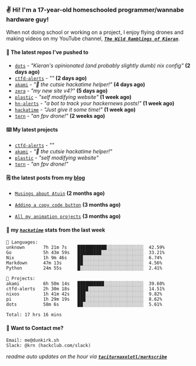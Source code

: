 ### ✌️ Hi! I'm a 17-year-old homeschooled programmer/wannabe hardware guy!

When not doing school or working on a project, I enjoy flying drones and making videos on my YouTube channel, [**_`The Wild Ramblings of Kieran`_**](https://youtube.com/@kieran.rambles).

#### 👷 The latest repos I've pushed to

- [`dots`](https://github.com/taciturnaxolotl/dots) - _"Kieran's opinionated (and probably slightly dumb) nix config"_ **(2 days ago)**
- [`ctfd-alerts`](https://github.com/taciturnaxolotl/ctfd-alerts) - _""_ **(2 days ago)**
- [`akami`](https://github.com/taciturnaxolotl/akami) - _"🌷 the cutsie hackatime helper!"_ **(4 days ago)**
- [`zera`](https://github.com/taciturnaxolotl/zera) - _"my new site v4?"_ **(5 days ago)**
- [`plastic`](https://github.com/taciturnaxolotl/plastic) - _"self modifying website"_ **(1 week ago)**
- [`hn-alerts`](https://github.com/taciturnaxolotl/hn-alerts) - _"a bot to track your hackernews posts!"_ **(1 week ago)**
- [`hackatime`](https://github.com/hackclub/hackatime) - _"Just give it some time!"_ **(1 week ago)**
- [`tern`](https://github.com/taciturnaxolotl/tern) - _"an fpv drone!"_ **(2 weeks ago)**

#### ⌨️ My latest projects

- [`ctfd-alerts`](https://github.com/taciturnaxolotl/ctfd-alerts) - _""_
- [`akami`](https://github.com/taciturnaxolotl/akami) - _"🌷 the cutsie hackatime helper!"_
- [`plastic`](https://github.com/taciturnaxolotl/plastic) - _"self modifying website"_
- [`tern`](https://github.com/taciturnaxolotl/tern) - _"an fpv drone!"_

#### 🗒️ the latest posts from my [blog](https://dunkirk.sh)

- [`Musings about Atuin`](https://dunkirk.sh/blog/atuin/) **(2 months ago)**

- [`Adding a copy code button`](https://dunkirk.sh/blog/adding-a-copy-button/) **(3 months ago)**

- [`All my animation projects`](https://dunkirk.sh/blog/my-animations/) **(3 months ago)**



#### 📡 my [_`hackatime`_](https://waka.hackclub.com) stats from the last week

```text
💾 Languages:
unknown       7h 21m 7s    ███████████░░░░░░░░░░░░░░  42.59%
Go            5h 43m 59s   █████████░░░░░░░░░░░░░░░░  33.21%
Nix           1h 9m 46s    ██░░░░░░░░░░░░░░░░░░░░░░░  6.74%
Markdown      47m 13s      ██░░░░░░░░░░░░░░░░░░░░░░░  4.56%
Python        24m 55s      █░░░░░░░░░░░░░░░░░░░░░░░░  2.41%

💼 Projects:
akami         6h 50m 14s   ██████████░░░░░░░░░░░░░░░  39.60%
ctfd-alerts   2h 30m 18s   ████░░░░░░░░░░░░░░░░░░░░░  14.51%
nixos         1h 41m 42s   ███░░░░░░░░░░░░░░░░░░░░░░  9.82%
pi            1h 29m 19s   ███░░░░░░░░░░░░░░░░░░░░░░  8.62%
dots          58m 6s       ██░░░░░░░░░░░░░░░░░░░░░░░  5.61%

Total: 17 hrs 16 mins
```

#### 📮 Want to Contact me?

```text
Email: me@dunkirk.sh
Slack: @krn (hackclub.com/slack)
```

_readme auto updates on the hour via [**`taciturnaxolotl/markscribe`**](https://github.com/taciturnaxolotl/markscribe)_

